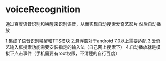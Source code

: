 # voiceRecognition
通过百度语音识别和唤醒来识别语音，从而实现自动搜索爱奇艺影片  然后自动播放

1.集成了语音识别唤醒和TTS模块
2.悬浮窗对于android 7.0以上需要适配
3.爱奇艺输入框搜索功能需要安装指定的输入法（自己网上搜索下）
4.自动播放就是模拟下点击事件（手机需要有root权限，不清楚的自行百度）

